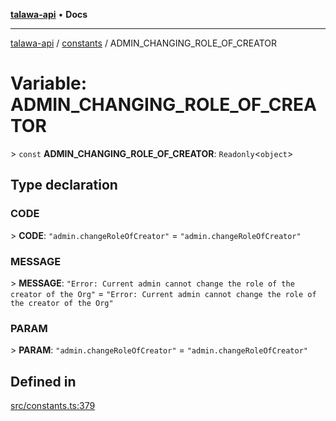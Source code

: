 [**talawa-api**](../../README.md) • **Docs**

***

[talawa-api](../../modules.md) / [constants](../README.md) / ADMIN\_CHANGING\_ROLE\_OF\_CREATOR

# Variable: ADMIN\_CHANGING\_ROLE\_OF\_CREATOR

\> `const` **ADMIN\_CHANGING\_ROLE\_OF\_CREATOR**: `Readonly`\<`object`\>

## Type declaration

### CODE

\> **CODE**: `"admin.changeRoleOfCreator"` = `"admin.changeRoleOfCreator"`

### MESSAGE

\> **MESSAGE**: `"Error: Current admin cannot change the role of the creator of the Org"` = `"Error: Current admin cannot change the role of the creator of the Org"`

### PARAM

\> **PARAM**: `"admin.changeRoleOfCreator"` = `"admin.changeRoleOfCreator"`

## Defined in

[src/constants.ts:379](https://github.com/PalisadoesFoundation/talawa-api/blob/fb5076f344cd74d4e51c692cbc70fc337bf1ac39/src/constants.ts#L379)
